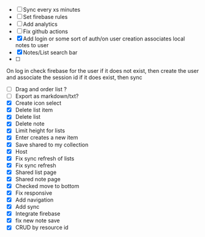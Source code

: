 - [ ] Sync every xs minutes
- [ ] Set firebase rules
- [ ] Add analytics
- [ ] Fix github actions
- [x] Add login or some sort of auth/on user creation associates local notes to user
- [x] Notes/List search bar
- [ ] 




On log in
check firebase for the user
if it does not exist, then create the user and associate the session id
if it does exist, then sync 









































- [ ] Drag and order list ?
- [ ] Export as markdown/txt?
- [X] Create icon select
- [x] Delete list item
- [x] Delete list 
- [x] Delete note
- [x] Limit height for lists
- [x] Enter creates a new item
- [x] Save shared to my collection
- [x] Host
- [x] Fix sync refresh of lists
- [x] Fix sync refresh
- [x] Shared list page
- [x] Shared note page
- [x] Checked move to bottom
- [x] Fix responsive
- [x] Add navigation
- [x] Add sync
- [x] Integrate firebase
- [x] fix new note save
- [x] CRUD by resource id
